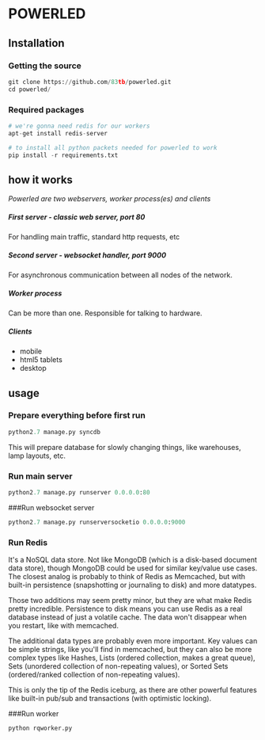 # POWERLED

## Installation


### Getting the source

```python
git clone https://github.com/83tb/powerled.git
cd powerled/
```

### Required packages
```python
# we're gonna need redis for our workers
apt-get install redis-server

# to install all python packets needed for powerled to work
pip install -r requirements.txt
```

## how it works

*Powerled are two webservers, worker process(es) and clients*


##### First server - classic web server, port 80

For handling main traffic, standard http requests, etc

##### Second server - websocket handler, port 9000

For asynchronous communication between all nodes of the network.

##### Worker process

Can be more than one. Responsible for talking to hardware.

##### Clients

* mobile
* html5 tablets
* desktop




## usage

### Prepare everything before first run

```python
python2.7 manage.py syncdb

```

This will prepare database for slowly changing things, like warehouses, lamp layouts, etc.



### Run main server
```python
python2.7 manage.py runserver 0.0.0.0:80

```

###Run websocket server
```python
python2.7 manage.py runserversocketio 0.0.0.0:9000

```

### Run Redis

It's a NoSQL data store. Not like MongoDB (which is a disk-based document data store), though MongoDB could be used for similar key/value use cases. The closest analog is probably to think of Redis as Memcached, but with built-in persistence (snapshotting or journaling to disk) and more datatypes.

Those two additions may seem pretty minor, but they are what make Redis pretty incredible. Persistence to disk means you can use Redis as a real database instead of just a volatile cache. The data won't disappear when you restart, like with memcached.

The additional data types are probably even more important. Key values can be simple strings, like you'll find in memcached, but they can also be more complex types like Hashes, Lists (ordered collection, makes a great queue), Sets (unordered collection of non-repeating values), or Sorted Sets (ordered/ranked collection of non-repeating values).

This is only the tip of the Redis iceburg, as there are other powerful features like built-in pub/sub and transactions (with optimistic locking).



###Run worker
```python
python rqworker.py

```





